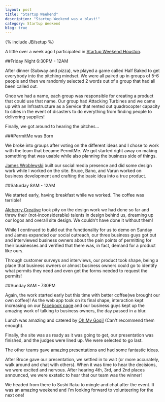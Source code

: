 ```yaml
---
layout: post
title: "Startup Weekend"
description: "Startup Weekend was a blast!"
category: Startup Weekend
blog: true
---
```

{% include JB/setup %}

A little over a week ago I participated in [Startup Weekend Houston](http://houston.startupweekend.org).

##Friday Night
6:30PM - 12AM

After dinner (Subway and pizza), we played a game called Half Baked to get everybody into the pitching mindset.  We were all paired up in groups of 5-6 people and then we randomly selected 2 words out of a group that had all been called out.

Once we had a name, each group was responsible for creating a product that could use that name.  Our group had Attacking Turbines and we came up with an Infrastructure as a Service that rented out quadrocopter capacity to cities in the event of disasters to do everything from finding people to delivering supplies!

Finally, we got around to hearing the pitches...

###PermitMe was Born

We broke into groups after voting on the different ideas and I chose to work with the team that became PermitMe.  We got started right away on making something that was usable while also planning the business side of things.

[James Wroblewski](https://www.facebook.com/james.wroblewski.9) built our social media presence and did some design work while I worked on the site.  Bruce, Bano, and Varun worked on business development and crafting the basic idea into a true product.

##Saturday
8AM - 12AM

We started early, having breakfast while we worked.  The coffee was terrible!

[Aleberry Creative](http://www.aleberrycreative.com/) took pity on the design work we had done so far and threw their (not-inconsiderable) talents in design behind us, dreaming up our logos and overall site design.  We couldn't have done it without them!

While I continued to build out the functionality for us to demo on Sunday and James expanded our social outreach, our three business guys got out and interviewed business owners about the pain points of permitting for their businesses and verified that there was, in fact, demand for a product like ours.

Through customer surveys and interviews, our product took shape, being a place that business owners or almost business owners could go to identify what permits they need and even get the forms needed to request the permits!

##Sunday
8AM - 730PM

Again, the work started early but this time with better coffee(we brought our own coffee)!  As the web app took on its final shape, interaction kept increasing on our [Facebook page](http://facebook.com/PermitMe) and our business guys kept up the amazing work of talking to business owners, the day passed in a blur.

Lunch was amazing and catered by [Oh My Gogi!](http://www.ohmygogi.com/) (Can't recommend them enough).

Finally, the site was as ready as it was going to get, our presentation was finished, and the judges were lined up.  We were selected to go last.

The other teams gave [amazing presentations](http://houston.startupweekend.org/2012/11/16/final-presentations-startup-weekend-houston-wrap-up-november-2012/) and had some fantastic ideas.

After Bruce gave our presentation, we settled in to wait (or more accurately, walk around and chat with others).  When it was time to hear the decisions, we were excited and nervous.  After hearing 4th, 3rd, and 2nd places announced, we were exstatic to hear that our team was the winner!

We headed from there to Sushi Raku to mingle and chat after the event.  It was an amazing weekend and I'm looking forward to volunteering for the next one!